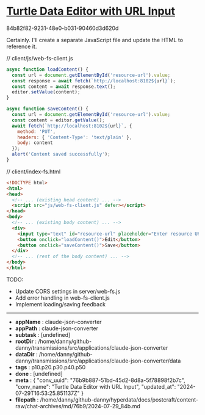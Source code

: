# [Turtle Data Editor with URL Input](https://claude.ai/chat/76b9b887-51bd-45d2-8d8a-5f78898f2b7c)

84b82f82-9231-48e0-b031-90460d3d620d

 Certainly. I'll create a separate JavaScript file and update the HTML to reference it.

// client/js/web-fs-client.js
```javascript
async function loadContent() {
  const url = document.getElementById('resource-url').value;
  const response = await fetch(`http://localhost:8102${url}`);
  const content = await response.text();
  editor.setValue(content);
}

async function saveContent() {
  const url = document.getElementById('resource-url').value;
  const content = editor.getValue();
  await fetch(`http://localhost:8102${url}`, {
    method: 'PUT',
    headers: { 'Content-Type': 'text/plain' },
    body: content
  });
  alert('Content saved successfully');
}
```

// client/index-fs.html
```html
<!DOCTYPE html>
<html>
<head>
  <!-- ... (existing head content) ... -->
  <script src="js/web-fs-client.js" defer></script>
</head>
<body>
  <!-- ... (existing body content) ... -->
  <div>
    <input type="text" id="resource-url" placeholder="Enter resource URL">
    <button onclick="loadContent()">Edit</button>
    <button onclick="saveContent()">Save</button>
  </div>
  <!-- ... (rest of the body content) ... -->
</body>
</html>
```

TODO:
- Update CORS settings in server/web-fs.js
- Add error handling in web-fs-client.js
- Implement loading/saving feedback

---

* **appName** : claude-json-converter
* **appPath** : claude-json-converter
* **subtask** : [undefined]
* **rootDir** : /home/danny/github-danny/transmissions/src/applications/claude-json-converter
* **dataDir** : /home/danny/github-danny/transmissions/src/applications/claude-json-converter/data
* **tags** : p10.p20.p30.p40.p50
* **done** : [undefined]
* **meta** : {
  "conv_uuid": "76b9b887-51bd-45d2-8d8a-5f78898f2b7c",
  "conv_name": "Turtle Data Editor with URL Input",
  "updated_at": "2024-07-29T16:53:25.851137Z"
}
* **filepath** : /home/danny/github-danny/hyperdata/docs/postcraft/content-raw/chat-archives/md/76b9/2024-07-29_84b.md